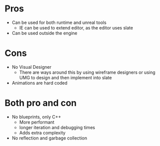 # Pros
- Can be used for both runtime and unreal tools
	- IE can be used to extend editor, as the editor uses slate
- Can be used outside the engine

# Cons
- No Visual Designer
	- There are ways around this by using wireframe designers or using UMG to design and then implement into slate
- Animations are hard coded


# Both pro and con
- No blueprints, only C++
	- More performant
	- longer iteration and debugging times
	- Adds extra complexity
- No reflection and garbage collection